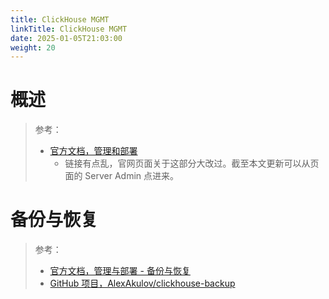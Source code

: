 ```yaml
---
title: ClickHouse MGMT
linkTitle: ClickHouse MGMT
date: 2025-01-05T21:03:00
weight: 20
---
```


# 概述

> 参考：
>
> - [官方文档，管理和部署](https://clickhouse.com/docs/guides/manage-and-deploy-index)
>   - 链接有点乱，官网页面关于这部分大改过。截至本文更新可以从页面的 Server Admin 点进来。

# 备份与恢复

> 参考：
>
> - [官方文档，管理与部署 - 备份与恢复](https://clickhouse.com/docs/en/operations/backup)
> - [GitHub 项目，AlexAkulov/clickhouse-backup](https://github.com/AlexAkulov/clickhouse-backup)
